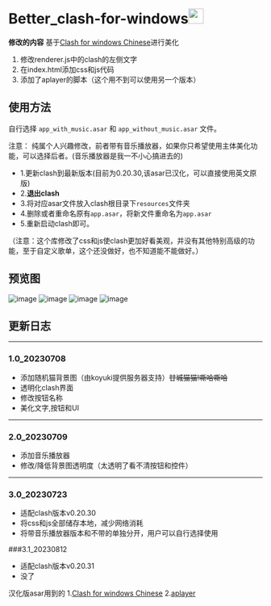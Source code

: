 # Better_clash-for-windows<img src="https://github.com/TheSmallHanCat/Better_clash-for-windows/assets/109069769/e59b6e45-b596-4af7-a086-c6c9909ffacf" width="30" height="30">

**修改的内容**
   基于[Clash for windows Chinese](https://github.com/Z-Siqi/Clash-for-Windows_Chinese)进行美化
  1. 修改renderer.js中的clash的左侧文字
  2. 在index.html添加css和js代码
  3. 添加了aplayer的脚本（这个用不到可以使用另一个版本）
## 使用方法

自行选择 `app_with_music.asar` 和 `app_without_music.asar` 文件。

注意： 纯属个人兴趣修改，前者带有音乐播放器，如果你只希望使用主体美化功能，可以选择后者。(音乐播放器是我一不小心搞进去的)

* 1.更新clash到最新版本(目前为0.20.30,该asar已汉化，可以直接使用英文原版)
* 2.**退出clash**
* 3.将对应asar文件放入clash根目录下`resources`文件夹
* 4.删除或者重命名原有`app.asar`，将新文件重命名为`app.asar`
* 5.重新启动clash即可。

（注意：这个库修改了css和js使clash更加好看美观，并没有其他特别高级的功能，至于自定义歌单，这个还没做好，也不知道能不能做好。）

## 预览图
![image](https://github.com/TheSmallHanCat/Better_clash-for-windows/assets/109069769/f72c9f87-95e7-4a27-8bd9-17f62d1964a9)
![image](https://github.com/TheSmallHanCat/Better_clash-for-windows/assets/109069769/4e5b6eda-1960-4aff-ad73-c1031a764b3d)
![image](https://github.com/TheSmallHanCat/Better_clash-for-windows/assets/109069769/b98729b0-81ec-4d28-ba2d-f7c1430f95b9)
![image](https://github.com/TheSmallHanCat/Better_clash-for-windows/assets/109069769/5819ec33-b227-4048-81d3-d9d938f986b5)



## 更新日志
---

### 1.0_20230708

- 添加随机猫背景图（由koyuki提供服务器支持）~~甘城猫猫!嘶哈嘶哈~~
- 透明化clash界面
- 修改按钮名称
- 美化文字,按钮和UI

---

### 2.0_20230709

- 添加音乐播放器
- 修改/降低背景图透明度（太透明了看不清按钮和控件）

---

### 3.0_20230723

- 适配clash版本v0.20.30
- 将css和js全部储存本地，减少网络消耗
- 将带音乐播放器版本和不带的单独分开，用户可以自行选择使用

###3.1_20230812

- 适配clash版本v0.20.31
- 没了

 汉化版asar用到的
 1.[Clash for windows Chinese](https://github.com/Z-Siqi/Clash-for-Windows_Chinese)
 2.[aplayer](https://github.com/DIYgod/APlayer)
